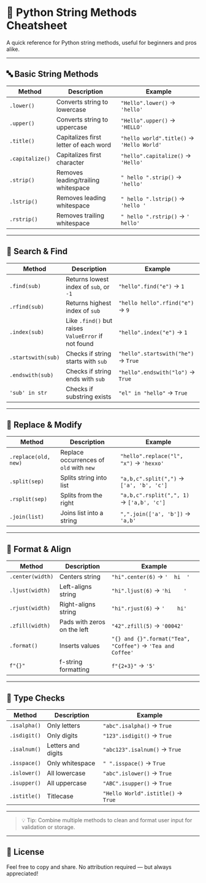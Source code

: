 # 🧵 Python String Methods Cheatsheet

A quick reference for Python string methods, useful for beginners and pros alike.

---

## 🔤 Basic String Methods

| Method | Description | Example |
|--------|-------------|---------|
| `.lower()` | Converts string to lowercase | `"Hello".lower()` → `'hello'` |
| `.upper()` | Converts string to uppercase | `"Hello".upper()` → `'HELLO'` |
| `.title()` | Capitalizes first letter of each word | `"hello world".title()` → `'Hello World'` |
| `.capitalize()` | Capitalizes first character | `"hello".capitalize()` → `'Hello'` |
| `.strip()` | Removes leading/trailing whitespace | `" hello ".strip()` → `'hello'` |
| `.lstrip()` | Removes leading whitespace | `" hello ".lstrip()` → `'hello '` |
| `.rstrip()` | Removes trailing whitespace | `" hello ".rstrip()` → `' hello'` |

---

## 🔎 Search & Find

| Method | Description | Example |
|--------|-------------|---------|
| `.find(sub)` | Returns lowest index of `sub`, or `-1` | `"hello".find("e")` → `1` |
| `.rfind(sub)` | Returns highest index of `sub` | `"hello hello".rfind("e")` → `9` |
| `.index(sub)` | Like `.find()` but raises `ValueError` if not found | `"hello".index("e")` → `1` |
| `.startswith(sub)` | Checks if string starts with `sub` | `"hello".startswith("he")` → `True` |
| `.endswith(sub)` | Checks if string ends with `sub` | `"hello".endswith("lo")` → `True` |
| `'sub' in str` | Checks if substring exists | `"el" in "hello"` → `True` |

---

## 🔄 Replace & Modify

| Method | Description | Example |
|--------|-------------|---------|
| `.replace(old, new)` | Replace occurrences of `old` with `new` | `"hello".replace("l", "x")` → `'hexxo'` |
| `.split(sep)` | Splits string into list | `"a,b,c".split(",")` → `['a', 'b', 'c']` |
| `.rsplit(sep)` | Splits from the right | `"a,b,c".rsplit(",", 1)` → `['a,b', 'c']` |
| `.join(list)` | Joins list into a string | `",".join(['a', 'b'])` → `'a,b'` |

---

## 📐 Format & Align

| Method | Description | Example |
|--------|-------------|---------|
| `.center(width)` | Centers string | `"hi".center(6)` → `'  hi  '` |
| `.ljust(width)` | Left-aligns string | `"hi".ljust(6)` → `'hi    '` |
| `.rjust(width)` | Right-aligns string | `"hi".rjust(6)` → `'    hi'` |
| `.zfill(width)` | Pads with zeros on the left | `"42".zfill(5)` → `'00042'` |
| `.format()` | Inserts values | `"{} and {}".format("Tea", "Coffee")` → `'Tea and Coffee'` |
| `f"{}"` | f-string formatting | `f"{2+3}"` → `'5'` |

---

## 🧪 Type Checks

| Method | Description | Example |
|--------|-------------|---------|
| `.isalpha()` | Only letters | `"abc".isalpha()` → `True` |
| `.isdigit()` | Only digits | `"123".isdigit()` → `True` |
| `.isalnum()` | Letters and digits | `"abc123".isalnum()` → `True` |
| `.isspace()` | Only whitespace | `" ".isspace()` → `True` |
| `.islower()` | All lowercase | `"abc".islower()` → `True` |
| `.isupper()` | All uppercase | `"ABC".isupper()` → `True` |
| `.istitle()` | Titlecase | `"Hello World".istitle()` → `True` |

---

> 💡 Tip: Combine multiple methods to clean and format user input for validation or storage.

---

## 📎 License

Feel free to copy and share. No attribution required — but always appreciated!

